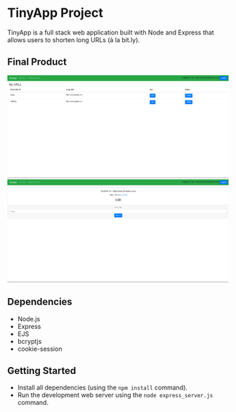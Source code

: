 # TinyApp Project

TinyApp is a full stack web application built with Node and Express that allows users to shorten long URLs (à la bit.ly).

## Final Product

!["screenshot of URLs page"](https://github.com/Njoe00/tinyapp1/blob/master/docs/urls-page.png)
!["screenshot of URLS Submission page"](https://github.com/Njoe00/tinyapp1/blob/master/docs/urls-submission.png)

## Dependencies

- Node.js
- Express
- EJS
- bcryptjs
- cookie-session

## Getting Started

- Install all dependencies (using the `npm install` command).
- Run the development web server using the `node express_server.js` command.